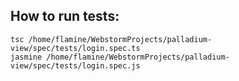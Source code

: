 ## How to run tests:
 ```
 tsc /home/flamine/WebstormProjects/palladium-view/spec/tests/login.spec.ts 
 jasmine /home/flamine/WebstormProjects/palladium-view/spec/tests/login.spec.js

```
